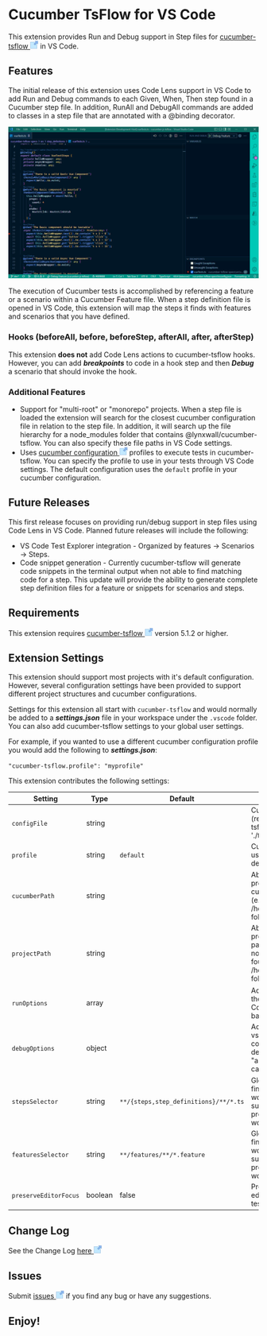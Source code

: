 # Cucumber TsFlow for VS Code
<base target="_blank">

This extension provides Run and Debug support in Step files for [cucumber-tsflow ![](images/external-link-16.png)](https://www.npmjs.com/package/@lynxwall/cucumber-tsflow) in VS Code.

## Features

The initial release of this extension uses Code Lens support in VS Code to add Run and Debug commands to each Given, When, Then step found in a Cucumber step file. In addition, RunAll and DebugAll commands are added to classes in a step file that are annotated with a @binding decorator.

![Run or Debug cucumber-tsflow](images/CucumberAnimation.gif)

The execution of Cucumber tests is accomplished by referencing a feature or a scenario within a Cucumber Feature file.  When a step definition file is opened in VS Code, this extension will map the steps it finds with features and scenarios that you have defined. 

### Hooks (beforeAll, before, beforeStep, afterAll, after, afterStep)

This extension **does not** add Code Lens actions to cucumber-tsflow hooks. However, you can add ***breakpoints*** to code in a hook step and then ***Debug*** a scenario that should invoke the hook.

### Additional Features

- Support for "multi-root" or "monorepo" projects. When a step file is loaded the extension will search for the closest cucumber configuration file in relation to the step file. In addition, it will search up the file hierarchy for a node_modules folder that contains @lynxwall/cucumber-tsflow. You can also specify these file paths in VS Code settings.
- Uses [cucumber configuration ![](images/external-link-16.png)](https://github.com/cucumber/cucumber-js/blob/v8.0.0/docs/configuration.md) profiles to execute tests in cucumber-tsflow. You can specify the profile to use in your tests through VS Code settings. The default configuration uses the `default` profile in your cucumber configuration.

## Future Releases

This first release focuses on providing run/debug support in step files using Code Lens in VS Code. Planned future releases will include the following:

- VS Code Test Explorer integration - Organized by features -> Scenarios -> Steps.
- Code snippet generation - Currently cucumber-tsflow will generate code snippets in the terminal output when not able to find matching code for a step. This update will provide the ability to generate complete step definition files for a feature or snippets for scenarios and steps.

## Requirements

This extension requires [cucumber-tsflow ![](images/external-link-16.png)](https://www.npmjs.com/package/@lynxwall/cucumber-tsflow) version 5.1.2 or higher.

## Extension Settings

This extension should support most projects with it's default configuration. However, several configuration settings have been provided to support different project structures and cucumber configurations.

Settings for this extension all start with `cucumber-tsflow` and would normally be added to a ***settings.json*** file in your workspace under the `.vscode` folder. You can also add cucumber-tsflow settings to your global user settings.

For example, if you wanted to use a different cucumber configuration profile you would add the following to ***settings.json***:

`"cucumber-tsflow.profile": "myprofile"`

This extension contributes the following settings:

| Setting                   | Type    | Default                               | Description                                                  |
| ------------------------- | ------- | ------------------------------------- | ------------------------------------------------------------ |
| `configFile`              | string  |                                       | Cucumber config file (relative to cucumber-tsflow.projectPath e.g. './test/cucumber.json') |
| `profile`                 | string  | `default`                             | Cucumber profile to use when running or debugging tests.     |
| `cucumberPath`            | string  |                                       | Absolute path to project directory where cucumber.json is found (e.g. /home/me/project/sub-folder/test) |
| `projectPath`             | string  |                                       | Absolute path to project directory where packages.json and node_modules are found (e.g. /home/me/project/sub-folder) |
| `runOptions`              | array   |                                       | Add [CLI Options ![](images/external-link-16.png)](https://github.com/LynxWall/cucumber-js-tsflow#new-configuration-options) to the Cucumber-tsflow Command. (e.g. ['--backtrace', 'true']) |
| `debugOptions`            | object  |                                       | Add or overwrite vscode debug configurations (only in debug mode) (e.g. { \"args\": [\"--no-cache\"] }) |
| `stepsSelector`    | string  | `**/{steps,step_definitions}/**/*.ts` | Glob pattern used to find step files in your workspace. The default supports multiple test projects in a workspace. |
| `featuresSelector` | string  | `**/features/**/*.feature`            | Glob pattern used to find feature files in your workspace. The default supports multiple test projects in a workspace. |
| `preserveEditorFocus`     | boolean | false                                 | Preserve focus on editor when running tests                  |

## Change Log

See the Change Log [here ![](images/external-link-16.png)](CHANGELOG.md)

## Issues

Submit [issues ![](images/external-link-16.png)](https://github.com/LynxWall/cucumber-tsflow-vscode/issues) if you find any bug or have any suggestions.

## Enjoy!
